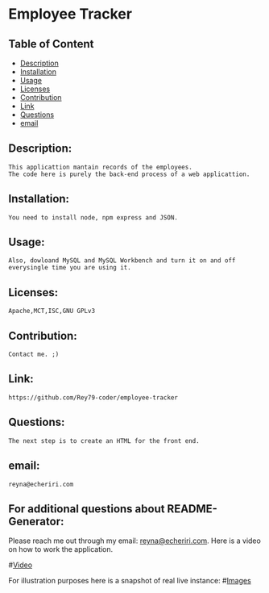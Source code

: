 
# Employee Tracker
## Table of Content

- [Description](#Description)
- [Installation](#Installation)
- [Usage](#Usage)
- [Licenses](#Licenses)
- [Contribution](#Contribution)
- [Link](#Link)
- [Questions](#Questions)
- [email](#email)

## Description:
    This applicattion mantain records of the employees. 
    The code here is purely the back-end process of a web applicattion.
## Installation:
    You need to install node, npm express and JSON.
## Usage:
    Also, dowloand MySQL and MySQL Workbench and turn it on and off everysingle time you are using it.
## Licenses:
    Apache,MCT,ISC,GNU GPLv3
## Contribution:
    Contact me. ;)
## Link:
    https://github.com/Rey79-coder/employee-tracker
## Questions:
    The next step is to create an HTML for the front end.
## email:
    reyna@echeriri.com

## For additional questions about README-Generator:
   Please reach me out through my email: reyna@echeriri.com.
   Here is a video on how to work the application.
   
#[Video](https://www.youtube.com/watch?v=uirpXRvib1o)

For illustration purposes here is a snapshot of real live instance:
#[Images](https://github.com/Rey79-coder/employee-tracker/blob/develop/assets/img/database-employees.png)

